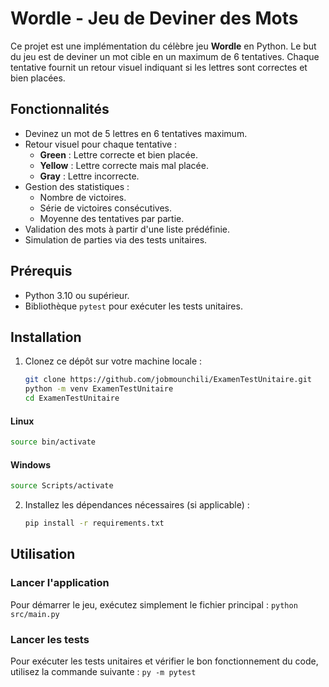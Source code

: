 # Wordle - Jeu de Deviner des Mots

Ce projet est une implémentation du célèbre jeu **Wordle** en Python. Le but du jeu est de deviner un mot cible en un maximum de 6 tentatives. Chaque tentative fournit un retour visuel indiquant si les lettres sont correctes et bien placées.

## Fonctionnalités

- Devinez un mot de 5 lettres en 6 tentatives maximum.
- Retour visuel pour chaque tentative :
  - **Green** : Lettre correcte et bien placée.
  - **Yellow** : Lettre correcte mais mal placée.
  - **Gray** : Lettre incorrecte.
- Gestion des statistiques :
  - Nombre de victoires.
  - Série de victoires consécutives.
  - Moyenne des tentatives par partie.
- Validation des mots à partir d'une liste prédéfinie.
- Simulation de parties via des tests unitaires.

## Prérequis

- Python 3.10 ou supérieur.
- Bibliothèque `pytest` pour exécuter les tests unitaires.

## Installation

1. Clonez ce dépôt sur votre machine locale :
   ```bash
   git clone https://github.com/jobmounchili/ExamenTestUnitaire.git
   python -m venv ExamenTestUnitaire
   cd ExamenTestUnitaire
   ```
  #### Linux 
   ```bash
  source bin/activate
   ```
  #### Windows
  ```bash
  source Scripts/activate
  ```

2. Installez les dépendances nécessaires (si applicable) :
    ```bash
    pip install -r requirements.txt
    ```

## Utilisation

### Lancer l'application

Pour démarrer le jeu, exécutez simplement le fichier principal :
    ```
    python src/main.py
    ```

### Lancer les tests

Pour exécuter les tests unitaires et vérifier le bon fonctionnement du code, utilisez la commande suivante :
    ```py -m
    pytest
    ```